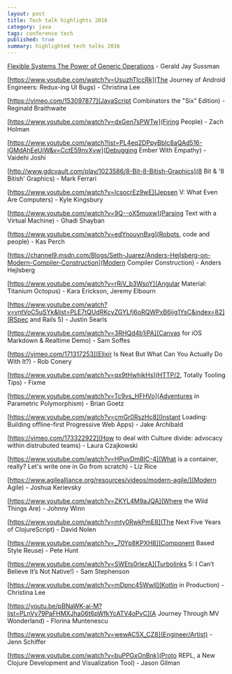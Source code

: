 ```yaml
---
layout: post
title: Tech talk highlights 2016
category: java
tags: conference tech
published: true 
summary: highlighted tech talks 2016
---
```


[Flexible Systems The Power of Generic Operations](https://vimeo.com/151465912) - Gerald Jay Sussman 

[https://www.youtube.com/watch?v=UsuzhTlccRk](The Journey of Android Engineers: Redux-ing UI Bugs) - Christina Lee

[https://vimeo.com/153097877](JavaScript Combinators the "Six" Edition) - Reginald Braithwaite

[https://www.youtube.com/watch?v=dxGen7sPWTw](Firing People) - Zach Holman

[https://www.youtube.com/watch?list=PL4eq2DPpyBblc8aQAd516-jGMdAhEeUiW&v=CctE59nvXyw](Debugging Ember With Empathy) - Vaidehi Joshi

[http://www.gdcvault.com/play/1023586/8-Bit-8-Bitish-Graphics](8 Bit & '8 Bitish' Graphics) - Mark Ferrari

[https://www.youtube.com/watch?v=IcsocrEz9wE](Jepsen V: What Even Are Computers) - Kyle Kingsbury

[https://www.youtube.com/watch?v=9Q--oX5muxw](Parsing Text with a Virtual Machine) - Ghadi Shayban

[https://www.youtube.com/watch?v=edYnouynBxg](Robots, code and people) - Kas Perch

[https://channel9.msdn.com/Blogs/Seth-Juarez/Anders-Hejlsberg-on-Modern-Compiler-Construction](Modern Compiler Construction) - Anders Hejlsberg

[https://www.youtube.com/watch?v=rRiV_b3WsoY](Angular Material: Titanium Octopus) - Kara Erickson, Jeremy Elbourn

[https://www.youtube.com/watch?v=vntVoC5uSYk&list=PLE7tQUdRKcyZGYLfj6oRQWPxB6ijg1YsC&index=82](RSpec and Rails 5) - Justin Searls

[https://www.youtube.com/watch?v=3RHQd4b1iPA](Canvas for iOS Markdown & Realtime Demo) - Sam Soffes

[https://vimeo.com/171317253](Elixir Is Neat But What Can You Actually Do With It?) - Rob Conery

[https://www.youtube.com/watch?v=qx9tHwhjkHs](HTTP/2, Totally Tooling Tips) - Fixme

[https://www.youtube.com/watch?v=Tc9vs_HFHVo](Adventures in Parametric Polymorphism) - Brian Goetz

[https://www.youtube.com/watch?v=cmGr0RszHc8](Instant Loading: Building offline-first Progressive Web Apps) - Jake Archibald

[https://vimeo.com/173322922](How to deal with Culture divide: advocacy within distrubuted teams) - Laura Czajkowski

[https://www.youtube.com/watch?v=HPuvDm8IC-4](What is a container, really? Let's write one in Go from scratch) - Liz Rice

[https://www.agilealliance.org/resources/videos/modern-agile/](Modern Agile) - Joshua Kerievsky

[https://www.youtube.com/watch?v=ZKYL4M9aJQA](Where the Wild Things Are) - Johnny Winn

[https://www.youtube.com/watch?v=mty0RwkPmE8](The Next Five Years of ClojureScript) - David Nolen

[https://www.youtube.com/watch?v=_70Yp8KPXH8](Component Based Style Reuse) - Pete Hunt

[https://www.youtube.com/watch?v=SWEts0rlezA](Turbolinks 5: I Can’t Believe It’s Not Native!) - Sam Stephenson

[https://www.youtube.com/watch?v=mDpnc45WwlI](Kotlin in Production) - Christina Lee

[https://youtu.be/pBNaWK-ai-M?list=PLnVy79PaFHMXJha06t6pWfkYcATV4oPvC](A Journey Through MV Wonderland) - Florina Muntenescu

[https://www.youtube.com/watch?v=wewAC5X_CZ8](Engineer/Artist) - Jenn Schiffer

[https://www.youtube.com/watch?v=buPPGxOnBnk](Proto REPL, a New Clojure Development and Visualization Tool) - Jason Gilman
